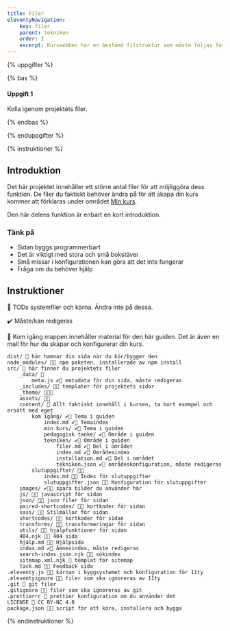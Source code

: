 ```yaml
---
title: Filer
eleventyNavigation:
    key: filer
    parent: tekniken
    order: 2
    excerpt: Kurswebben har en bestämd filstruktur som måste följas för att den ska kunna byggas
---
```


{% uppgifter %}

{% bas %}

#### Uppgift 1

Kolla igenom projektets filer.

{% endbas %}

{% enduppgifter %}

{% instruktioner %}
## Introduktion

Det här projektet innehåller ett större antal filer för att möjliggöra dess funktion.
De filer du faktiskt behöver ändra på för att skapa din kurs kommer att förklaras under
området [Min kurs](/kom-igang/min-kurs/).

Den här delens funktion är enbart en kort introduktion.

### Tänk på

-   Sidan byggs programmerbart
-   Det är viktigt med stora och små bokstäver
-   Små missar i konfigurationen kan göra att det inte fungerar
-   Fråga om du behöver hjälp

## Instruktioner

🛑 TODs systemfiler och kärna. Ändra inte på dessa.

✔️ Måste/kan redigeras

📁 Kom igång mappen innehåller material för den här guiden. Det är även en
mall för hur du skapar och konfigurerar din kurs.

```shell
dist/ 📁 här hamnar din sida när du kör/bygger den
node_modules/ 🛑📁 npm paketen, installerade av npm install
src/ 📁 här finner du projektets filer
    _data/ 📁
        meta.js ✔️🔧 metadata för din sida, måste redigeras
    _includes/ 🛑📁 templater för projektets sidor
    _theme/ 🛑📁🔧
    assets/ 🛑📁
    content/ 📁 Allt faktiskt innehåll i kursen, ta bort exempel och ersätt med eget
        kom igång/ ✔️📁 Tema i guiden
            index.md ✔️📝 Temaindex
            min kurs/ ✔️📁 Tema i guiden
            pedagogisk tanke/ ✔️📁 Område i guiden
            tekniken/ ✔️📁 Område i guiden
                filer.md ✔️📝 Del i området
                index.md ✔️📝 Områdesindex
                installation.md ✔️📝 Del i området
                tekniken.json ✔️🔧 områdeskonfiguration, måste redigeras
        slutuppgifter/ 🛑📁
            index.md 🛑📝 Index för slutuppgifter
            slutuppgifter.json 🛑🔧 Konfiguration för slutuppgifter
    images/ ✔️📁🍱 spara bilder du använder här
    js/ 🛑📁 javascript för sidan
    json/ 🛑📁 json filer för sidan
    paired-shortcodes/ 🛑📁 kortkoder för sidan
    sass/ 🛑💄 Stilmallar för sidan
    shortcodes/ 🛑📁 kortkoder för sidan
    transforms/ 🛑📁 transformeringar för sidan
    utils/ 🛑📁 hjälpfunktioner för sidan
    404.njk 🛑📝 404 sida
    hjälp.md 🛑📝 Hjälpsida
    index.md ✔️📝 Ämnesindex, måste redigeras
    search-index.json.njk 🛑📝 sökindex
    sitemap.xml.njk 🛑 templat för sitemap
    tack.md 🛑📝 Feedback sida
.eleventy.js 🛑🔧 kärnan i byggsystemet och konfiguration för 11ty
.eleventyignore 🛑🙈 filer som ska ignoreras av 11ty
.git 🛑 git filer
.gitignore 🛑🙈 filer som ska ignoreras av git
.prettierrc 🔧 prettier konfiguration om du använder det
LICENSE 📄 CC BY-NC 4.0
package.json 🛑🔨 script för att köra, installera och bygga
```

{% endinstruktioner %}
